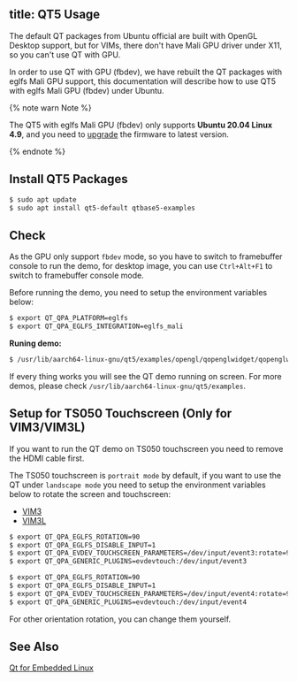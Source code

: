 title: QT5 Usage
---

The default QT packages from Ubuntu official are built with OpenGL Desktop support, but for VIMs, there don't have Mali GPU driver under X11, so you can't use QT with GPU.

In order to use QT with GPU (fbdev), we have rebuilt the QT packages with eglfs Mali GPU support, this documentation will describe how to use QT5 with eglfs Mali GPU (fbdev) under Ubuntu.

{% note warn Note %}

The QT5 with eglfs Mali GPU (fbdev) only supports **Ubuntu 20.04 Linux 4.9**, and you need to [upgrade](/vim1/HowToUpgradeTheSystem.html) the firmware to latest version.

{% endnote %}

## Install QT5 Packages

```bash
$ sudo apt update
$ sudo apt install qt5-default qtbase5-examples
```

## Check

As the GPU only support `fbdev` mode, so you have to switch to framebuffer console to run the demo, for desktop image, you can use `Ctrl+Alt+F1` to switch to framebuffer console mode.

Before running the demo, you need to setup the environment variables below:

```bash
$ export QT_QPA_PLATFORM=eglfs
$ export QT_QPA_EGLFS_INTEGRATION=eglfs_mali
```

**Runing demo:**

```bash
$ /usr/lib/aarch64-linux-gnu/qt5/examples/opengl/qopenglwidget/qopenglwidget
```

If every thing works you will see the QT demo running on screen. For more demos, please check `/usr/lib/aarch64-linux-gnu/qt5/examples`.

## Setup for TS050 Touchscreen (Only for VIM3/VIM3L)

If you want to run the QT demo on TS050 touchscreen you need to remove the HDMI cable first.

The TS050 touchscreen is `portrait mode` by default, if you want to use the QT under `landscape mode` you need to setup the environment variables below to rotate the screen and touchscreen:

<ul class="nav nav-tabs" id="myTab" role="tablist">
  <li class="nav-item" role="presentation">
    <a class="nav-link active" id="vim3-tab" data-toggle="tab" href="#vim3" role="tab" aria-controls="vim3" aria-selected="true">VIM3</a>
  </li>
  <li class="nav-item" role="presentation">
    <a class="nav-link" id="vim3l-tab" data-toggle="tab" href="#vim3l" role="tab" aria-controls="vim3l" aria-selected="false">VIM3L</a>
  </li>
</ul>
<div class="tab-content" id="myTabContent">
<div class="tab-pane fade show active" id="vim3" role="tabpanel" aria-labelledby="vim3-tab">

```bash
$ export QT_QPA_EGLFS_ROTATION=90
$ export QT_QPA_EGLFS_DISABLE_INPUT=1
$ export QT_QPA_EVDEV_TOUCHSCREEN_PARAMETERS=/dev/input/event3:rotate=90
$ export QT_QPA_GENERIC_PLUGINS=evdevtouch:/dev/input/event3
```

</div>
<div class="tab-pane fade show" id="vim3l" role="tabpanel" aria-labelledby="vim3l-tab">

```bash
$ export QT_QPA_EGLFS_ROTATION=90
$ export QT_QPA_EGLFS_DISABLE_INPUT=1
$ export QT_QPA_EVDEV_TOUCHSCREEN_PARAMETERS=/dev/input/event4:rotate=90
$ export QT_QPA_GENERIC_PLUGINS=evdevtouch:/dev/input/event4
```

</div>
</div>

For other orientation rotation, you can change them yourself.

## See Also
[Qt for Embedded Linux](https://doc.qt.io/qt-5/embedded-linux.html)


